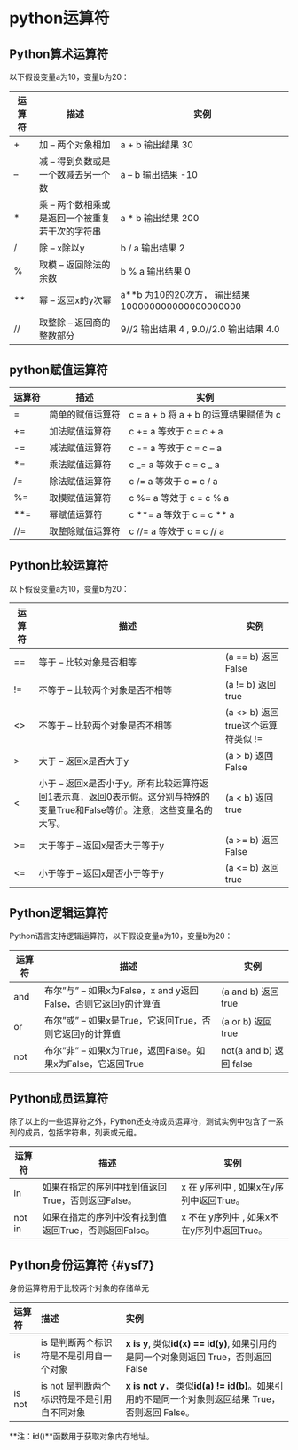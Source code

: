# python运算符

## Python算术运算符

以下假设变量a为10，变量b为20：

| 运算符 | 描述 | 实例 |
| --- | --- | --- |
| + | 加 – 两个对象相加 | a + b 输出结果 30 |
| – | 减 – 得到负数或是一个数减去另一个数 | a – b 输出结果 -10 |
| \* | 乘 – 两个数相乘或是返回一个被重复若干次的字符串 | a \* b 输出结果 200 |
| / | 除 – x除以y | b / a 输出结果 2 |
| % | 取模 – 返回除法的余数 | b % a 输出结果 0 |
| \*\* | 幂 – 返回x的y次幂 | a\*\*b 为10的20次方， 输出结果 100000000000000000000 |
| // | 取整除 – 返回商的整数部分 | 9//2 输出结果 4 , 9.0//2.0 输出结果 4.0 |

## python赋值运算符

| 运算符 | 描述 | 实例 |
| --- | --- | --- |
| = | 简单的赋值运算符 | c = a + b 将 a + b 的运算结果赋值为 c |
| += | 加法赋值运算符 | c += a 等效于 c = c + a |
| -= | 减法赋值运算符 | c -= a 等效于 c = c – a |
| \*= | 乘法赋值运算符 | c _= a 等效于 c = c _ a |
| /= | 除法赋值运算符 | c /= a 等效于 c = c / a |
| %= | 取模赋值运算符 | c %= a 等效于 c = c % a |
| \*\*= | 幂赋值运算符 | c **= a 等效于 c = c ** a |
| //= | 取整除赋值运算符 | c //= a 等效于 c = c // a |

## Python比较运算符

以下假设变量a为10，变量b为20：

| 运算符 | 描述 | 实例 |
| --- | --- | --- |
| == | 等于 – 比较对象是否相等 | \(a == b\) 返回 False |
| != | 不等于 – 比较两个对象是否不相等 | \(a != b\) 返回 true |
| &lt;&gt; | 不等于 – 比较两个对象是否不相等 | \(a &lt;&gt; b\) 返回 true这个运算符类似 != |
| &gt; | 大于 – 返回x是否大于y | \(a &gt; b\) 返回 False |
| &lt; | 小于 – 返回x是否小于y。所有比较运算符返回1表示真，返回0表示假。这分别与特殊的变量True和False等价。注意，这些变量名的大写。 | \(a &lt; b\) 返回 true |
| &gt;= | 大于等于 – 返回x是否大于等于y | \(a &gt;= b\) 返回 False |
| &lt;= | 小于等于 – 返回x是否小于等于y | \(a &lt;= b\) 返回 true |

## Python逻辑运算符

Python语言支持逻辑运算符，以下假设变量a为10，变量b为20：

| 运算符 | 描述 | 实例 |
| --- | --- | --- |
| and | 布尔”与” – 如果x为False，x and y返回False，否则它返回y的计算值 | \(a and b\) 返回 true |
| or | 布尔”或” – 如果x是True，它返回True，否则它返回y的计算值 | \(a or b\) 返回 true |
| not | 布尔”非” – 如果x为True，返回False。如果x为False，它返回True | not\(a and b\) 返回 false |

## Python成员运算符

除了以上的一些运算符之外，Python还支持成员运算符，测试实例中包含了一系列的成员，包括字符串，列表或元组。

| 运算符 | 描述 | 实例 |
| --- | --- | --- |
| in | 如果在指定的序列中找到值返回True，否则返回False。 | x 在 y序列中 , 如果x在y序列中返回True。 |
| not in | 如果在指定的序列中没有找到值返回True，否则返回False。 | x 不在 y序列中 , 如果x不在y序列中返回True。 |

## Python身份运算符 {#ysf7}

身份运算符用于比较两个对象的存储单元

| 运算符 | 描述 | 实例 |
| :--- | :--- | :--- |
| is | is 是判断两个标识符是不是引用自一个对象 | **x is y**, 类似**id\(x\) == id\(y\)**, 如果引用的是同一个对象则返回 True，否则返回 False |
| is not | is not 是判断两个标识符是不是引用自不同对象 | **x is not y**， 类似**id\(a\) != id\(b\)**。如果引用的不是同一个对象则返回结果 True，否则返回 False。 |

**注：**i**d\(\)**函数用于获取对象内存地址。



